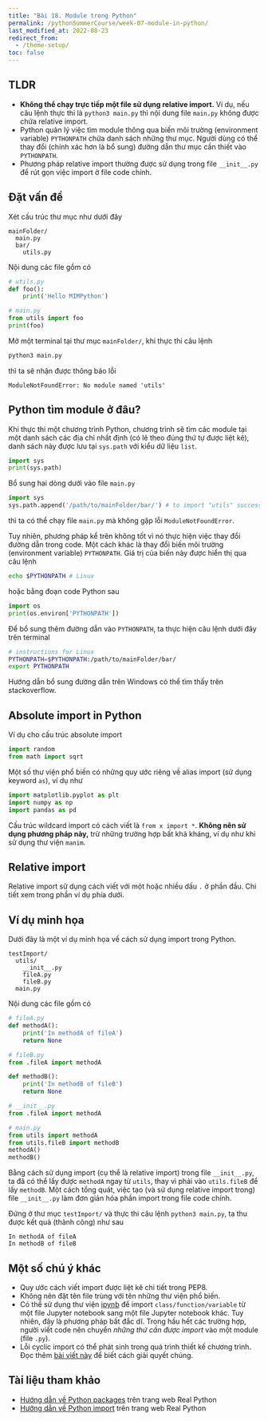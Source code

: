 ```yaml
---
title: "Bài 18. Module trong Python"
permalink: /pythonSummerCourse/week-07-module-in-python/
last_modified_at: 2022-08-23
redirect_from:
  - /theme-setup/
toc: false
---
```



## TLDR
- **Không thể chạy trực tiếp một file sử dụng relative import.** Ví dụ, nếu câu lệnh thực thi là `python3 main.py` thì nội dung file `main.py` không được chứa relative import.
- Python quản lý việc tìm module thông qua biến môi trường (environment variable) `PYTHONPATH` chứa danh sách những thư mục. Người dùng có thể thay đổi (chính xác hơn là bổ sung) đường dẫn thư mục cần thiết vào `PYTHONPATH`.
- Phương pháp relative import thường được sử dụng trong file `__init__.py` để rút gọn việc import ở file code chính.


## Đặt vấn đề
Xét cấu trúc thư mục như dưới đây
```
mainFolder/
  main.py
  bar/
    utils.py
```
Nội dung các file gồm có
```py
# utils.py
def foo():
    print('Hello MIMPython')

# main.py
from utils import foo
print(foo)
```

Mở một terminal tại thư mục `mainFolder/`, khi thực thi câu lệnh
```sh
python3 main.py
```
thì ta sẽ nhận được thông báo lỗi
```
ModuleNotFoundError: No module named 'utils'
```


## Python tìm module ở đâu?
Khi thực thi một chương trình Python, chương trình sẽ tìm các module tại một danh sách các địa chỉ nhất định (có lẽ theo đúng thứ tự được liệt kê), danh sách này được lưu tại `sys.path` với kiểu dữ liệu `list`.
```py
import sys
print(sys.path)
```

Bổ sung hai dòng dưới vào file `main.py`
```py
import sys
sys.path.append('/path/to/mainFolder/bar/') # to import "utils" successfully
```
thì ta có thể chạy file `main.py` mà không gặp lỗi `ModuleNotFoundError`.

Tuy nhiên, phương pháp kể trên không tốt vì nó thực hiện việc thay đổi đường dẫn trong code. Một cách khác là thay đổi biến môi trường (environment variable) `PYTHONPATH`. Giá trị của biến này được hiển thị qua câu lệnh
```sh
echo $PYTHONPATH # Linux
```
hoặc bằng đoạn code Python sau
```py
import os
print(os.environ['PYTHONPATH'])
```

Để bổ sung thêm đường dẫn vào `PYTHONPATH`, ta thực hiện câu lệnh dưới đây trên terminal
```sh
# instructions for Linux
PYTHONPATH=$PYTHONPATH:/path/to/mainFolder/bar/
export PYTHONPATH
```
Hướng dẫn bổ sung đường dẫn trên Windows có thể tìm thấy trên stackoverflow.


## Absolute import in Python
Ví dụ cho cấu trúc absolute import
```py
import random
from math import sqrt
```

Một số thư viện phổ biến có những quy ước riêng về alias import (sử dụng keyword `as`), ví dụ như
```py
import matplotlib.pyplot as plt
import numpy as np
import pandas as pd
```

Cấu trúc wildcard import có cách viết là `from x import *`. **Không nên sử dụng phương pháp này,** trừ những trường hợp bất khả kháng, ví dụ như khi sử dụng thư viện `manim`.


## Relative import
Relative import sử dụng cách viết với một hoặc nhiều dấu `.` ở phần đầu. Chi tiết xem trong phần ví dụ phía dưới.


## Ví dụ minh họa
Dưới đây là một ví dụ minh họa về cách sử dụng import trong Python.

```
testImport/
  utils/
    __init__.py
    fileA.py
    fileB.py
  main.py
```

Nội dung các file gồm có
```py
# fileA.py
def methodA():
    print('In methodA of fileA')
    return None

# fileB.py
from .fileA import methodA

def methodB():
    print('In methodB of fileB')
    return None

# __init__.py
from .fileA import methodA

# main.py
from utils import methodA
from utils.fileB import methodB
methodA()
methodB()
```

Bằng cách sử dụng import (cụ thể là relative import) trong file `__init__.py`, ta đã có thể lấy được `methodA` ngay từ `utils`, thay vì phải vào `utils.fileB` để lấy `methodB`. Một cách tổng quát, việc tạo (và sử dụng relative import trong) file `__init__.py` làm đơn giản hóa phần import trong file code chính.

Đứng ở thư mục `testImport/` và thực thi câu lệnh `python3 main.py`, ta thu được kết quả (thành công) như sau
```
In methodA of fileA
In methodB of fileB
```


## Một số chú ý khác
- Quy ước cách viết import được liệt kê chi tiết trong PEP8.
- Không nên đặt tên file trùng với tên những thư viện phổ biến.
- Có thể sử dụng thư viện [ipynb](https://ipynb.readthedocs.io/en/latest/) để import `class/function/variable` từ một file Jupyter notebook sang một file Jupyter notebook khác. Tuy nhiên, đây là phương pháp bất đắc dĩ. Trong hầu hết các trường hợp, người viết code nên chuyển _những thứ cần được import_ vào một module (file `.py`).
- Lỗi cyclic import có thể phát sinh trong quá trình thiết kế chương trình. Đọc thêm [bài viết này](https://quanhoang-pm.github.io/programming/circular-imports-in-Python/) để biết cách giải quyết chúng.


## Tài liệu tham khảo
- [Hướng dẫn về Python packages](https://realpython.com/python-modules-packages/) trên trang web Real Python
- [Hướng dẫn về Python import](https://realpython.com/python-import/) trên trang web Real Python
